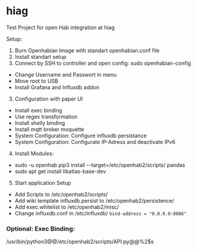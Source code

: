 # hiag
Test Project for open Hab integration at hiag

Setup:

1. Burn Openhabian Image with standart openhabian.conf file
2. Install standart setup
3. Connect by SSH to controller and open config: sudo openhabian-config
* Change Username and Passwort in menu
* Move root to USB
* Install Grafana and Influxdb addon

3. Configuration with paper UI
* Install exec binding
* Use regex transformation
* Install shelly binding
* Install mqtt broker moquette
* System Configuration: Configure influxdb persistance
* System Configuration: Configurate IP-Adress and deactivate IPv6

4. Install Modules:
* sudo -u openhab pip3 install --target=/etc/openhab2/scripts/ pandas
* sudo apt get install libatlas-base-dev

5. Start application Setup
* Add Scripts to /etc/openhab2/scripts/
* Add wiki template influxdb.persist to /etc/openhab2/persistence/
* Add exec.whitelist to /etc/openhab2/misc/
* Change influxdb.conf in /etc/influxdb/ ``bind-address = "0.0.0.0:8086"``

### Optional: Exec Binding:
/usr/bin/python3@@/etc/openhab2/scripts/API.py@@%2$s
